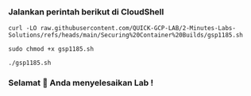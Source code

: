 ### Jalankan perintah berikut di CloudShell

```
curl -LO raw.githubusercontent.com/QUICK-GCP-LAB/2-Minutes-Labs-Solutions/refs/heads/main/Securing%20Container%20Builds/gsp1185.sh

sudo chmod +x gsp1185.sh

./gsp1185.sh
```

### Selamat 🎉 Anda menyelesaikan Lab !
